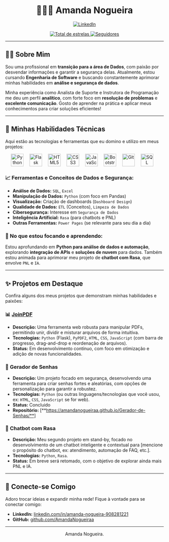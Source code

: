 <div id="top"></div>

<h1 align="center"> 👩🏻‍💻 Amanda Nogueira</h1>

<p align="center">
  <a href="https://www.linkedin.com/in/amanda-nogueira-908281221/" target="_blank">
    <img src="https://img.shields.io/badge/LinkedIn-0077B5?style=for-the-badge&logo=linkedin&logoColor=white" alt="LinkedIn">
  </a>
</p>

<p align="center">
    <a href="https://github.com/AmandaNogueiraa?tab=repositories&sort=stargazers" target="_blank">
        <img
            alt="Total de estrelas"
            title="Total de estrelas GitHub"
            src="https://custom-icon-badges.demolab.com/github/stars/AmandaNogueiraa?color=55960c&style=for-the-badge&labelColor=488207&logo=star&label=estrelas"
        />
    </a>
    <a href="https://github.com/AmandaNogueiraa?tab=followers" target="_blank">
        <img
            alt="Seguidores"
            title="Me siga no GitHub"
            src="https://custom-icon-badges.demolab.com/github/followers/AmandaNogueiraa?color=236ad3&labelColor=1155ba&style=for-the-badge&logo=github&label=Seguidores&logoColor=white"
        />
    </a>
</p>

---

## 👩‍💻 Sobre Mim

Sou uma profissional em **transição para a área de Dados**, com paixão por desvendar informações e garantir a segurança delas. Atualmente, estou cursando **Engenharia de Software** e buscando constantemente aprimorar minhas habilidades em **análise e segurança de dados**.

Minha experiência como Analista de Suporte e Instrutora de Programação me deu um perfil **analítico**, com forte foco em **resolução de problemas** e **excelente comunicação**. Gosto de aprender na prática e aplicar meus conhecimentos para criar soluções eficientes!

---

## 🚀 Minhas Habilidades Técnicas

Aqui estão as tecnologias e ferramentas que eu domino e utilizo em meus projetos:

<p align="center">
  <img
    alt="Python" title="Python" width="40px" style="padding-right: 15px;"
    src="https://cdn.jsdelivr.net/gh/devicons/devicon@latest/icons/python/python-original.svg"
  />
  <img
    alt="Flask" title="Flask" width="40px" style="padding-right: 15px;"
    src="https://cdn.jsdelivr.net/gh/devicons/devicon@latest/icons/flask/flask-original.svg"
  />
  <img
    alt="HTML5" title="HTML5" width="40px" style="padding-right: 15px;"
    src="https://cdn.jsdelivr.net/gh/devicons/devicon@latest/icons/html5/html5-original.svg"
  />
  <img
    alt="CSS3" title="CSS3" width="40px" style="padding-right: 15px;"
    src="https://cdn.jsdelivr.net/gh/devicons/devicon@latest/icons/css3/css3-original.svg"
  />
  <img
    alt="JavaScript" title="JavaScript" width="40px" style="padding-right: 15px;"
    src="https://cdn.jsdelivr.net/gh/devicons/devicon@latest/icons/javascript/javascript-original.svg"
  />
  <img
    alt="Bootstrap" title="Bootstrap" width="40px" style="padding-right: 15px;"
    src="https://cdn.jsdelivr.net/gh/devicons/devicon@latest/icons/bootstrap/bootstrap-original.svg"
  />
  <img
    alt="Git" title="Git" width="40px" style="padding-right: 15px;"
    src="https://cdn.jsdelivr.net/gh/devicons/devicon@latest/icons/git/git-original.svg"
  />
  <img
    alt="SQL" title="SQL" width="40px" style="padding-right: 15px;"
    src="https://cdn.jsdelivr.net/gh/devicons/devicon@latest/icons/postgresql/postgresql-original.svg"
  />
 
</p>

### 📈 Ferramentas e Conceitos de Dados e Segurança:
- **Análise de Dados:** `SQL`, `Excel`
- **Manipulação de Dados:** `Python` (com foco em Pandas)
- **Visualização:** Criação de dashboards (`Dashboard Design`)
- **Qualidade de Dados:** `ETL` (Conceitos), `Limpeza de Dados`
- **Cibersegurança:** Interesse em `Segurança de Dados`
- **Inteligência Artificial:** `Rasa` (para chatbots e PNL)
- **Outras Ferramentas:** `Power Pages` (se relevante para seu dia a dia)

### 🌱 No que estou focando e aprendendo:
Estou aprofundando em **Python para análise de dados e automação**, explorando **integração de APIs** e **soluções de nuvem** para dados. Também estou animada para aprimorar meu projeto de **chatbot com Rasa**, que envolve `PNL` e `IA`.

---

## ✨ Projetos em Destaque

Confira alguns dos meus projetos que demonstram minhas habilidades e paixões:

### 📊 [**JoinPDF**](https://pdfmergerwebapp.onrender.com)
* **Descrição:** Uma ferramenta web robusta para manipular PDFs, permitindo unir, dividir e misturar arquivos de forma intuitiva.
* **Tecnologias:** `Python` (Flask), `PyPDF2`, `HTML`, `CSS`, `JavaScript` (com barra de progresso, drag-and-drop e reordenação de arquivos).
* **Status:** Em desenvolvimento contínuo, com foco em otimização e adição de novas funcionalidades.

### 🔑 **Gerador de Senhas**
* **Descrição:** Um projeto focado em segurança, desenvolvendo uma ferramenta para criar senhas fortes e aleatórias, com opções de personalização para garantir a robustez.
* **Tecnologias:** `Python` (ou outras linguagens/tecnologias que você usou, ex: `HTML`, `CSS`, `JavaScript` se for web).
* **Status:** Concluido
* **Repositório:** [**https://amandanogueiraa.github.io/Gerador-de-Senhas/**]



### 🤖 **Chatbot com Rasa**
* **Descrição:** Meu segundo projeto em stand-by, focado no desenvolvimento de um chatbot inteligente e contextual para [mencione o propósito do chatbot, ex: atendimento, automação de FAQ, etc.].
* **Tecnologias:** `Python`, `Rasa`.
* **Status:** Em breve será retomado, com o objetivo de explorar ainda mais PNL e IA.



---

## 🤝 Conecte-se Comigo

Adoro trocar ideias e expandir minha rede! Fique à vontade para se conectar comigo:

* **LinkedIn:** [linkedin.com/in/amanda-nogueira-908281221](https://www.linkedin.com/in/amanda-nogueira-908281221/)
* **GitHub:** [github.com/AmandaNogueiraa](https://github.com/AmandaNogueiraa)

---

<p align="center">
Amanda Nogueira.
</p>
